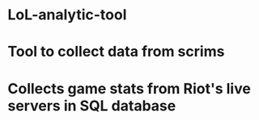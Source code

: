 # LoL-analytic-tool
# Tool to collect data from scrims
# Collects game stats from Riot's live servers in SQL database